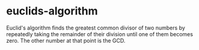 # euclids-algorithm
Euclid's algorithm finds the greatest common divisor of two numbers by repeatedly taking the remainder of their division until one of them becomes zero. The other number at that point is the GCD.

